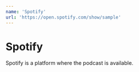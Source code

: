 ```yaml
---
name: 'Spotify'
url: 'https://open.spotify.com/show/sample'
---
```


# Spotify

Spotify is a platform where the podcast is available.
